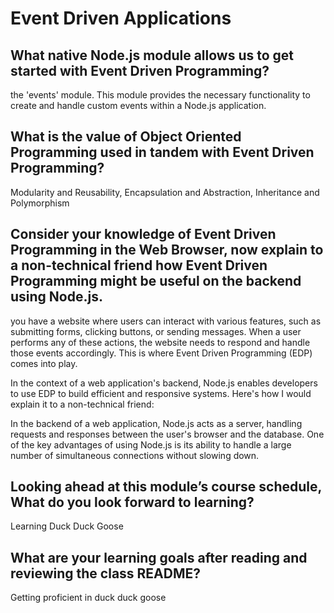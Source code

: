 # Event Driven Applications

## What native Node.js module allows us to get started with Event Driven Programming?

 the 'events' module. This module provides the necessary functionality to create and handle custom events within a Node.js application.

 ## What is the value of Object Oriented Programming used in tandem with Event Driven Programming?

 Modularity and Reusability, Encapsulation and Abstraction, Inheritance and Polymorphism

 ## Consider your knowledge of Event Driven Programming in the Web Browser, now explain to a non-technical friend how Event Driven Programming might be useful on the backend using Node.js.

  you have a website where users can interact with various features, such as submitting forms, clicking buttons, or sending messages. When a user performs any of these actions, the website needs to respond and handle those events accordingly. This is where Event Driven Programming (EDP) comes into play.

In the context of a web application's backend, Node.js enables developers to use EDP to build efficient and responsive systems. Here's how I would explain it to a non-technical friend:

In the backend of a web application, Node.js acts as a server, handling requests and responses between the user's browser and the database. One of the key advantages of using Node.js is its ability to handle a large number of simultaneous connections without slowing down.

## Looking ahead at this module’s course schedule, What do you look forward to learning?

Learning Duck Duck Goose

## What are your learning goals after reading and reviewing the class README?

Getting proficient in duck duck goose
